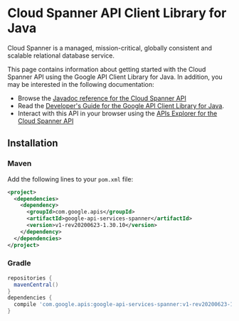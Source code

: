 # Cloud Spanner API Client Library for Java

Cloud Spanner is a managed, mission-critical, globally consistent and scalable relational database service.

This page contains information about getting started with the Cloud Spanner API
using the Google API Client Library for Java. In addition, you may be interested
in the following documentation:

* Browse the [Javadoc reference for the Cloud Spanner API][javadoc]
* Read the [Developer's Guide for the Google API Client Library for Java][google-api-client].
* Interact with this API in your browser using the [APIs Explorer for the Cloud Spanner API][api-explorer]

## Installation

### Maven

Add the following lines to your `pom.xml` file:

```xml
<project>
  <dependencies>
    <dependency>
      <groupId>com.google.apis</groupId>
      <artifactId>google-api-services-spanner</artifactId>
      <version>v1-rev20200623-1.30.10</version>
    </dependency>
  </dependencies>
</project>
```

### Gradle

```gradle
repositories {
  mavenCentral()
}
dependencies {
  compile 'com.google.apis:google-api-services-spanner:v1-rev20200623-1.30.10'
}
```

[javadoc]: https://googleapis.dev/java/google-api-services-spanner/latest/index.html
[google-api-client]: https://github.com/googleapis/google-api-java-client/
[api-explorer]: https://developers.google.com/apis-explorer/#p/spanner/v1/
